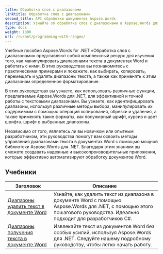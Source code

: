 ```yaml
---
title: Обработка слов с диапазонами
linktitle: Обработка слов с диапазонами
second_title: API обработки документов Aspose.Words
description: Узнайте об обработке слов с диапазонами в Aspose.Words для .NET. Узнайте, как манипулировать и форматировать определенные диапазоны текста в документах Word, используя пошаговые руководства и примеры кодов.
type: docs
weight: 1390
url: /ru/net/programming-with-ranges/
---
```

Учебные пособия Aspose.Words for .NET «Обработка слов с диапазонами» представляют собой комплексный ресурс для изучения того, как манипулировать диапазонами текста в документах Word и работать с ними. В этих руководствах вы познакомитесь с практическими примерами и покажете, как выбирать, копировать, перемещать и удалять диапазоны текста, а также как применять к этим диапазонам определенное форматирование.

В этих руководствах вы узнаете, как использовать различные функции, предлагаемые Aspose.Words для .NET, для эффективной и точной работы с текстовыми диапазонами. Вы узнаете, как идентифицировать диапазоны, используя различные методы выбора, манипулировать их содержимым с помощью операций копирования, обрезки и удаления, а также применять такие форматы, как полужирный шрифт, курсив и цвет шрифта. шрифт в выбранные диапазоны.

Независимо от того, являетесь ли вы новичком или опытным разработчиком, эти руководства помогут вам освоить методы управления диапазонами текста в документах Word с помощью мощной библиотеки Aspose.Words для .NET. Благодаря этим знаниям вы сможете создавать надежные и высокопроизводительные приложения, которые эффективно автоматизируют обработку документов Word.

 ## Учебники
| Заголовок | Описание |
| --- | --- |
| [Диапазоны удалить текст в документе Word](./ranges-delete-text/) | Узнайте, как удалить текст из диапазона в документе Word с помощью Aspose.Words для .NET, с помощью этого пошагового руководства. Идеально подходит для разработчиков C#. |
| [Диапазоны получения текста в документе Word](./ranges-get-text/) | Извлекайте текст из документов Word без особых усилий, используя Aspose.Words для .NET. Следуйте нашему подробному руководству, чтобы легко начать работу. |